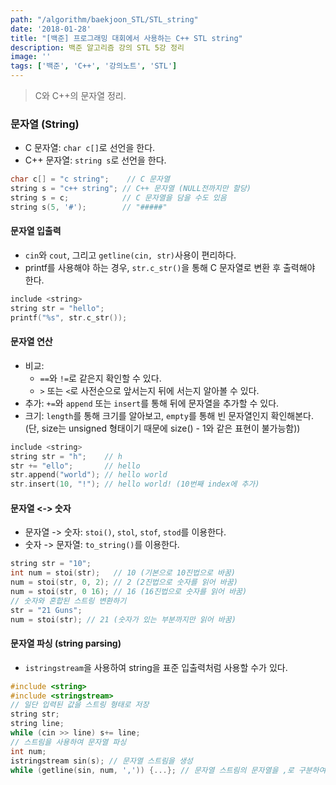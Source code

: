```yaml
---
path: "/algorithm/baekjoon_STL/STL_string"
date: '2018-01-28'
title: "[백준] 프로그래밍 대회에서 사용하는 C++ STL string"
description: 백준 알고리즘 강의 STL 5강 정리
image: ''
tags: ['백준', 'C++', '강의노트', 'STL']
---
```

> C와 C++의 문자열 정리.

### 문자열 (String)
- C 문자열: `char c[]`로 선언을 한다.
- C++ 문자열: `string s`로 선언을 한다.
```cpp
char c[] = "c string";    // C 문자열
string s = "c++ string"; // C++ 문자열 (NULL전까지만 할당)
string s = c;            // C 문자열을 담을 수도 있음 
string s(5, '#');        // "#####"
```

#### 문자열 입출력
- `cin`와 `cout`, 그리고 `getline(cin, str)`사용이 편리하다.
- printf를 사용해야 하는 경우, `str.c_str()`을 통해 C 문자열로 변환 후 출력해야 한다.
```cpp
include <string>
string str = "hello";
printf("%s", str.c_str());
```

#### 문자열 연산
- 비교: 
    - `==`와 `!=`로 같은지 확인할 수 있다.
    - `>` 또는 `<`로 사전순으로 앞서는지 뒤에 서는지 알아볼 수 있다.
- 추가: `+=`와 `append` 또는 `insert`를 통해 뒤에 문자열을 추가할 수 있다.
- 크기: `length`를 통해 크기를 알아보고, `empty`를 통해 빈 문자열인지 확인해본다. (단, size는 unsigned 형태이기 때문에 size() - 1와 같은 표현이 불가능함))
```cpp
include <string>
string str = "h";    // h
str += "ello";       // hello
str.append("world"); // hello world
str.insert(10, "!"); // hello world! (10번째 index에 추가)
```

#### 문자열 <-> 숫자
- 문자열 -> 숫자: `stoi()`, `stol`, `stof`, `stod`를 이용한다.
- 숫자 -> 문자열: `to_string()`를 이용한다.
```cpp
string str = "10";
int num = stoi(str);   // 10 (기본으로 10진법으로 바꿈)
num = stoi(str, 0, 2); // 2 (2진법으로 숫자를 읽어 바꿈)
num = stoi(str, 0 16); // 16 (16진법으로 숫자를 읽어 바꿈)
// 숫자와 혼합된 스트링 변환하기
str = "21 Guns";
num = stoi(str); // 21 (숫자가 있는 부분까지만 읽어 바꿈)
```

#### 문자열 파싱 (string parsing)
- `istringstream`을 사용하여 string을 표준 입출력처럼 사용할 수가 있다.
```cpp
#include <string>
#include <stringstream>
// 일단 입력된 값을 스트링 형태로 저장
string str;
string line;
while (cin >> line) s+= line;
// 스트림을 사용하여 문자열 파싱
int num;
istringstream sin(s); // 문자열 스트림을 생성
while (getline(sin, num, ',')) {...}; // 문자열 스트림의 문자열을 ,로 구분하여 num에 저장
```